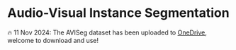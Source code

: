 # Audio-Visual Instance Segmentation

🔥 11 Nov 2024: The AVISeg dataset has been uploaded to [OneDrive](https://1drv.ms/u/c/3c9af704fb61931d/EVOs609SGMxLsbvVzVJHAa4Bmnu4GVZGjqYHQxDz0NKTew?e=WQU2Uf), welcome to download and use!

